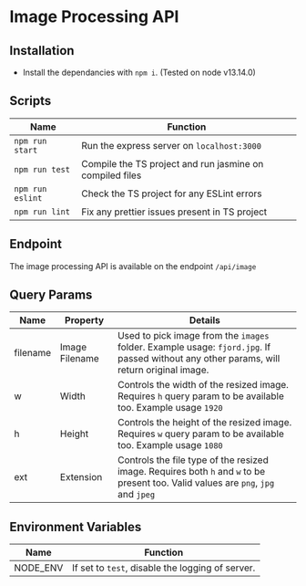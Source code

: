 # Image Processing API

## Installation

- Install the dependancies with `npm i`. (Tested on node v13.14.0)

## Scripts

| Name             | Function                                                 |
| ---------------- | -------------------------------------------------------- |
| `npm run start`  | Run the express server on `localhost:3000`               |
| `npm run test`   | Compile the TS project and run jasmine on compiled files |
| `npm run eslint` | Check the TS project for any ESLint errors               |
| `npm run lint`   | Fix any prettier issues present in TS project            |

## Endpoint

The image processing API is available on the endpoint `/api/image`

## Query Params

| Name     | Property       | Details                                                                                                                                  |
| -------- | -------------- | ---------------------------------------------------------------------------------------------------------------------------------------- |
| filename | Image Filename | Used to pick image from the `images` folder. Example usage: `fjord.jpg`. If passed without any other params, will return original image. |
| w        | Width          | Controls the width of the resized image. Requires `h` query param to be available too. Example usage `1920`                              |
| h        | Height         | Controls the height of the resized image. Requires `w` query param to be available too. Example usage `1080`                             |
| ext      | Extension      | Controls the file type of the resized image. Requires both `h` and `w` to be present too. Valid values are `png`, `jpg` and `jpeg`       |

## Environment Variables

| Name     | Function                                         |
| -------- | ------------------------------------------------ |
| NODE_ENV | If set to `test`, disable the logging of server. |
